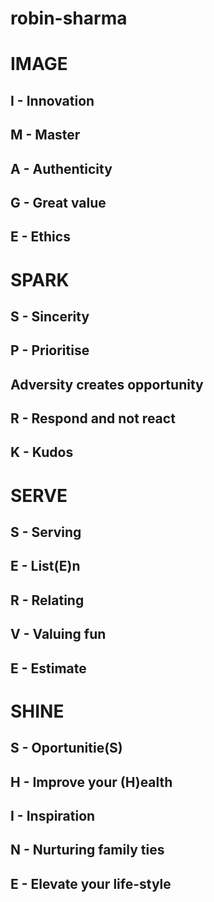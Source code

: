 # robin-sharma


# IMAGE

## I - Innovation

## M - Master

## A - Authenticity

## G - Great value

## E - Ethics

# SPARK

## S - Sincerity

## P - Prioritise

## Adversity creates opportunity

## R - Respond and not react

## K - Kudos


# SERVE

## S - Serving

## E - List(E)n

## R - Relating

## V - Valuing fun

## E - Estimate


# SHINE

## S - Oportunitie(S)

## H - Improve your (H)ealth

## I - Inspiration

## N - Nurturing family ties

## E - Elevate your life-style

